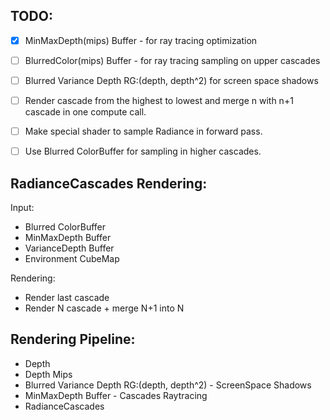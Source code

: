 TODO:
---
- [x] MinMaxDepth(mips) Buffer - for ray tracing optimization
- [ ] BlurredColor(mips) Buffer - for ray tracing sampling on upper cascades
- [ ] Blurred Variance Depth RG:(depth, depth^2) for screen space shadows
- [ ] Render cascade from the highest to lowest and merge n with n+1 cascade in one compute call.
- [ ] Make special shader to sample Radiance in forward pass. 
- [ ] Use Blurred ColorBuffer for sampling in higher cascades.


RadianceCascades Rendering:
---
Input:
- Blurred ColorBuffer
- MinMaxDepth Buffer
- VarianceDepth Buffer
- Environment CubeMap

Rendering:
- Render last cascade
- Render N cascade + merge N+1 into N

Rendering Pipeline:
---
- Depth
- Depth Mips
- Blurred Variance Depth RG:(depth, depth^2) - ScreenSpace Shadows
- MinMaxDepth Buffer - Cascades Raytracing
- RadianceCascades